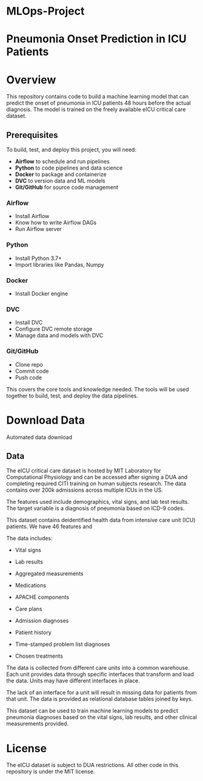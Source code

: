 # MLOps-Project
# Pneumonia Onset Prediction in ICU Patients
# Overview
This repository contains code to build a machine learning model that can predict the onset of pneumonia in ICU patients 48 hours before the actual diagnosis. The model is trained on the freely available eICU critical care dataset.

## Prerequisites

To build, test, and deploy this project, you will need:

- **Airflow** to schedule and run pipelines
- **Python** to code pipelines and data science
- **Docker** to package and containerize
- **DVC** to version data and ML models
- **Git/GitHub** for source code management

### Airflow

- Install Airflow
- Know how to write Airflow DAGs
- Run Airflow server

### Python  

- Install Python 3.7+
- Import libraries like Pandas, Numpy  

### Docker

- Install Docker engine  

### DVC

- Install DVC
- Configure DVC remote storage   
- Manage data and models with DVC

### Git/GitHub  

- Clone repo
- Commit code 
- Push code

This covers the core tools and knowledge needed. The tools will be used together to build, test, and deploy the data pipelines.

# Download Data
Automated data download

## Data
The eICU critical care dataset is hosted by MIT Laboratory for Computational Physiology and can be accessed after signing a DUA and completing required CITI training on human subjects research. The data contains over 200k admissions across multiple ICUs in the US.

The features used include demographics, vital signs, and lab test results. The target variable is a diagnosis of pneumonia based on ICD-9 codes.

This dataset contains deidentified health data from intensive care unit (ICU) patients. We have 46 features and 

The data includes:

- Vital signs

- Lab results

- Aggregated measurements

- Medications

- APACHE components

- Care plans

- Admission diagnoses 

- Patient history

- Time-stamped problem list diagnoses

- Chosen treatments

The data is collected from different care units into a common warehouse. Each unit provides data through specific interfaces that transform and load the data. Units may have different interfaces in place. 

The lack of an interface for a unit will result in missing data for patients from that unit. The data is provided as relational database tables joined by keys.

This dataset can be used to train machine learning models to predict pneumonia diagnoses based on the vital signs, lab results, and other clinical measurements provided.


# License
The eICU dataset is subject to DUA restrictions. All other code in this repository is under the MIT license.
